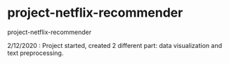 # project-netflix-recommender
project-netflix-recommender


2/12/2020 : Project started, created 2 different part: data visualization and text preprocessing.